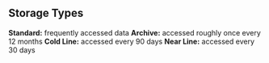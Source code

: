 ## Storage Types

**Standard:** frequently accessed data
**Archive:** accessed roughly once every 12 months
**Cold Line:** accessed every 90 days
**Near Line:** accessed every 30 days

